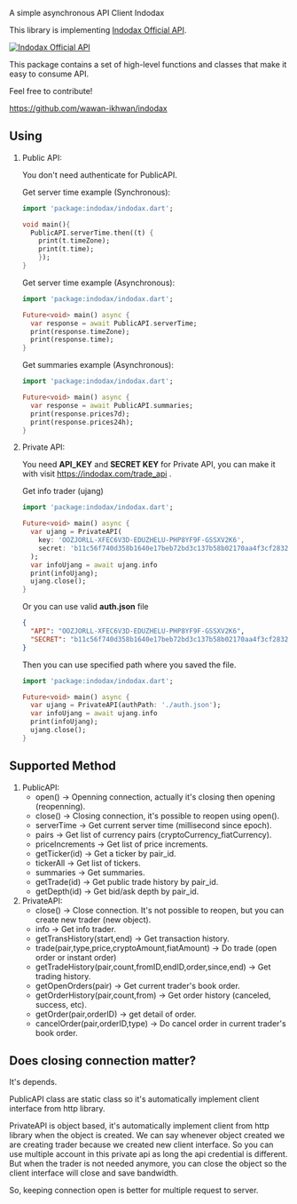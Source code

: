 A simple asynchronous API Client Indodax

This library is implementing [Indodax Official API](https://github.com/btcid/indodax-official-api-docs).

[![Indodax Official API](https://indodax.com/homepage-assets/favicon.ico)](https://github.com/btcid/indodax-official-api-docs)

This package contains a set of high-level functions and classes that make it
easy to consume API.

Feel free to contribute!

https://github.com/wawan-ikhwan/indodax

## Using
1. Public API:

    You don't need authenticate for PublicAPI.

    Get server time example (Synchronous):
    ```dart
    import 'package:indodax/indodax.dart';

    void main(){
      PublicAPI.serverTime.then((t) {
        print(t.timeZone);
        print(t.time);
        });
    }
    ```

    Get server time example (Asynchronous):
    ```dart
    import 'package:indodax/indodax.dart';

    Future<void> main() async {
      var response = await PublicAPI.serverTime;
      print(response.timeZone);
      print(response.time);
    }
    ```
    Get summaries example (Asynchronous):
    ```dart
    import 'package:indodax/indodax.dart';

    Future<void> main() async {
      var response = await PublicAPI.summaries;
      print(response.prices7d);
      print(response.prices24h);
    }
    ```
2. Private API:

    You need **API_KEY** and **SECRET KEY** for Private API, you can make it with visit https://indodax.com/trade_api .

    Get info trader (ujang)
    ```dart
    import 'package:indodax/indodax.dart';

    Future<void> main() async {
      var ujang = PrivateAPI(
        key: 'OOZJORLL-XFEC6V3D-EDUZHELU-PHP8YF9F-GSSXV2K6',
        secret: 'b11c56f740d358b1640e17beb72bd3c137b58b02170aa4f3cf28327c3f87fb73cc4e6b3085b7f7f',
      );
      var infoUjang = await ujang.info
      print(infoUjang);
      ujang.close();
    }
    ```
    Or you can use valid **auth.json** file

    ```json
    {
      "API": "OOZJORLL-XFEC6V3D-EDUZHELU-PHP8YF9F-GSSXV2K6",
      "SECRET": "b11c56f740d358b1640e17beb72bd3c137b58b02170aa4f3cf28327c3f87fb73cc4e6b3085b7f7fb"
    }
    ```
    Then you can use specified path where you saved the file.
    ```dart
    import 'package:indodax/indodax.dart';

    Future<void> main() async {
      var ujang = PrivateAPI(authPath: './auth.json');
      var infoUjang = await ujang.info
      print(infoUjang);
      ujang.close();
    }
    ```
## Supported Method
1. PublicAPI:
    * open() -> Openning connection, actually it's closing then opening (reopenning).
    * close() -> Closing connection, it's possible to reopen using open().
    * serverTime -> Get current server time (millisecond since epoch).
    * pairs -> Get list of currency pairs (cryptoCurrency_fiatCurrency).
    * priceIncrements -> Get list of price increments.
    * getTicker(id) -> Get a ticker by pair_id.
    * tickerAll -> Get list of tickers.
    * summaries -> Get summaries.
    * getTrade(id) -> Get public trade history by pair_id.
    * getDepth(id) -> Get bid/ask depth by pair_id.
2. PrivateAPI:
    * close() -> Close connection. It's not possible to reopen, but you can create new trader (new object).
    * info -> Get info trader.
    * getTransHistory(start,end) -> Get transaction history.
    * trade(pair,type,price,cryptoAmount,fiatAmount) -> Do trade (open order or instant order)
    * getTradeHistory(pair,count,fromID,endID,order,since,end) -> Get trading history.
    * getOpenOrders(pair) -> Get current trader's book order.
    * getOrderHistory(pair,count,from) -> Get order history (canceled, success, etc).
    * getOrder(pair,orderID) -> get detail of order.
    * cancelOrder(pair,orderID,type) -> Do cancel order in current trader's book order.

## Does closing connection matter?
It's depends. 

PublicAPI class are static class so it's automatically implement client interface from http library.

PrivateAPI is object based, it's automatically implement client from http library when the object is created. We can say whenever object created we are creating trader because we created new client interface. So you can use multiple account in this private api as long the api credential is different.
But when the trader is not needed anymore, you can close the object so the client interface will close and save bandwidth.

So, keeping connection open is better for multiple request to server.
